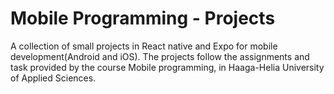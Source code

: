 # Mobile Programming - Projects
A collection of small projects in React native and Expo for mobile development(Android and iOS). The projects follow the assignments and task provided by the course Mobile programming, in Haaga-Helia University of Applied Sciences.
